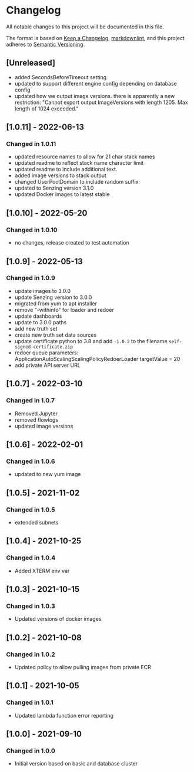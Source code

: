 # Changelog

All notable changes to this project will be documented in this file.

The format is based on [Keep a Changelog](https://keepachangelog.com/en/1.0.0/),
[markdownlint](https://dlaa.me/markdownlint/),
and this project adheres to [Semantic Versioning](https://semver.org/spec/v2.0.0.html).

## [Unreleased]

- added SecondsBeforeTimeout setting
- updated to support different engine config depending on database config
- updated how we output image versions.  there is apparently a new restriction: "Cannot export output ImageVersions with length 1205. Max length of 1024 exceeded."

## [1.0.11] - 2022-06-13

### Changed in 1.0.11

- updated resource names to allow for 21 char stack names
- updated readme to reflect stack name character limit
- updated readme to include additional text.
- added image versions to stack output
- changed UserPoolDomain to include random suffix
- updated to Senzing version 3.1.0
- updated Docker images to latest stable

## [1.0.10] - 2022-05-20

### Changed in 1.0.10

- no changes, release created to test automation

## [1.0.9] - 2022-05-13

### Changed in 1.0.9

- update images to 3.0.0
- update Senzing version to 3.0.0
- migrated from yum to apt installer
- remove "-withinfo" for loader and redoer
- update dashboards
- update to 3.0.0 paths
- add new truth set
- create new truth set data sources
- update certificate python to 3.8 and add `-1.0.2` to the filename `self-signed-certificate.zip`
- redoer queue parameters: ApplicationAutoScalingScalingPolicyRedoerLoader targetValue = 20
- add private API server URL
## [1.0.7] - 2022-03-10

### Changed in 1.0.7

- Removed Jupyter
- removed flowlogs
- updated image versions

## [1.0.6] - 2022-02-01

### Changed in 1.0.6

- updated to new yum image

## [1.0.5] - 2021-11-02

### Changed in 1.0.5

- extended subnets

## [1.0.4] - 2021-10-25

### Changed in 1.0.4

- Added XTERM env var

## [1.0.3] - 2021-10-15

### Changed in 1.0.3

- Updated versions of docker images

## [1.0.2] - 2021-10-08

### Changed in 1.0.2

- Updated policy to allow pulling images from private ECR

## [1.0.1] - 2021-10-05

### Changed in 1.0.1

- Updated lambda function error reporting


## [1.0.0] - 2021-09-10

### Changed in 1.0.0

- Initial version based on basic and database cluster
